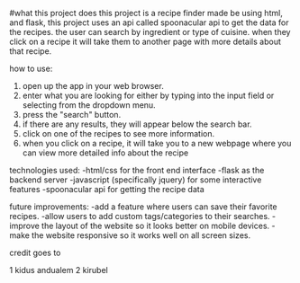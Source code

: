 #what this project does
this project is a recipe finder made be using html, and flask,
this project uses an api called spoonacular api
to get the data for the recipes. 
the user can search by ingredient or type of cuisine.
when they click on a recipe it will take them to another page with more details about that recipe.

how to use:
1. open up the app in your web browser.
2. enter what you are looking for either by typing into the input field or selecting from the dropdown menu.
3. press the "search" button.
4. if there are any results, they will appear below the search bar.
5. click on one of the recipes to see more information.
6. when you click on a recipe, it will take you to a new webpage where you can view more detailed info about the recipe

technologies used:
-html/css for the front end interface
-flask as the backend server
-javascript (specifically jquery) for some interactive features
-spoonacular api for getting the recipe data

future improvements:
-add a feature where users can save their favorite recipes.
-allow users to add custom tags/categories to their searches.
-improve the layout of the website so it looks better on mobile devices.
-make the website responsive so it works well on all screen sizes.

credit goes to

1 kidus andualem
2 kirubel